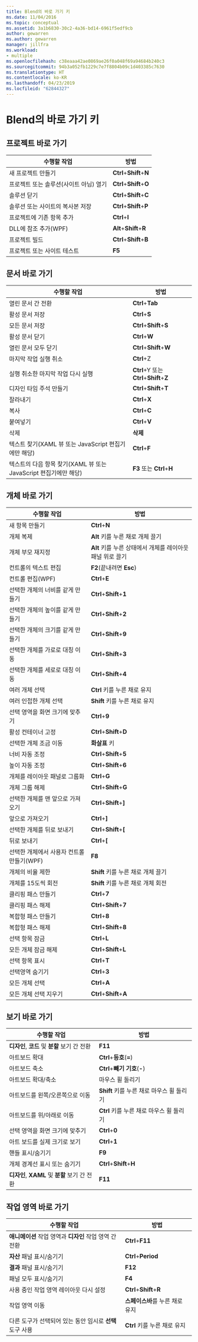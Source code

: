 ```yaml
---
title: Blend의 바로 가기 키
ms.date: 11/04/2016
ms.topic: conceptual
ms.assetid: 3a1b6830-30c2-4a36-bd14-6961f5edf9cb
author: gewarren
ms.author: gewarren
manager: jillfra
ms.workload:
- multiple
ms.openlocfilehash: c38eaaa42ae0869ae26f0a048f69a94684b240c3
ms.sourcegitcommit: 94b3a052fb1229c7e7f8804b09c1d403385c7630
ms.translationtype: HT
ms.contentlocale: ko-KR
ms.lasthandoff: 04/23/2019
ms.locfileid: "62844327"
---
```

# <a name="keyboard-shortcuts-in-blend"></a>Blend의 바로 가기 키

## <a name="project-shortcuts"></a>프로젝트 바로 가기

|수행할 작업|방법|
|----------------|-------------|
|새 프로젝트 만들기|**Ctrl**+**Shift**+**N**|
|프로젝트 또는 솔루션(사이트 아님) 열기|**Ctrl**+**Shift**+**O**|
|솔루션 닫기|**Ctrl**+**Shift**+**C**|
|솔루션 또는 사이트의 복사본 저장|**Ctrl**+**Shift**+**P**|
|프로젝트에 기존 항목 추가|**Ctrl**+**I**|
|DLL에 참조 추가(WPF)|**Alt**+**Shift**+**R**|
|프로젝트 빌드|**Ctrl**+**Shift**+**B**|
|프로젝트 또는 사이트 테스트|**F5**|

## <a name="document-shortcuts"></a>문서 바로 가기

|수행할 작업|방법|
|----------------|-------------|
|열린 문서 간 전환|**Ctrl**+**Tab**|
|활성 문서 저장|**Ctrl**+**S**|
|모든 문서 저장|**Ctrl**+**Shift**+**S**|
|활성 문서 닫기|**Ctrl**+**W**|
|열린 문서 모두 닫기|**Ctrl**+**Shift**+**W**|
|마지막 작업 실행 취소|**Ctrl**+Z|
|실행 취소한 마지막 작업 다시 실행|**Ctrl**+Y 또는 **Ctrl**+**Shift**+**Z**|
|디자인 타임 주석 만들기|**Ctrl**+**Shift**+**T**|
|잘라내기|**Ctrl**+**X**|
|복사|**Ctrl**+**C**|
|붙여넣기|**Ctrl**+**V**|
|삭제|**삭제**|
|텍스트 찾기(XAML 뷰 또는 JavaScript 편집기에만 해당)|**Ctrl**+**F**|
|텍스트의 다음 항목 찾기(XAML 뷰 또는 JavaScript 편집기에만 해당)|**F3** 또는 **Ctrl**+**H**|

## <a name="object-shortcuts"></a>개체 바로 가기

|수행할 작업|방법|
|----------------|-------------|
|새 항목 만들기|**Ctrl**+**N**|
|개체 복제|**Alt** 키를 누른 채로 개체 끌기|
|개체 부모 재지정|**Alt** 키를 누른 상태에서 개체를 레이아웃 패널 위로 끌기|
|컨트롤의 텍스트 편집|**F2**(끝내려면 **Esc**)|
|컨트롤 편집(WPF)|**Ctrl**+**E**|
|선택한 개체의 너비를 같게 만들기|**Ctrl**+**Shift**+**1**|
|선택한 개체의 높이를 같게 만들기|**Ctrl**+**Shift**+**2**|
|선택한 개체의 크기를 같게 만들기|**Ctrl**+**Shift**+**9**|
|선택한 개체를 가로로 대칭 이동|**Ctrl**+**Shift**+**3**|
|선택한 개체를 세로로 대칭 이동|**Ctrl**+**Shift**+**4**|
|여러 개체 선택|**Ctrl** 키를 누른 채로 유지|
|여러 인접한 개체 선택|**Shift** 키를 누른 채로 유지|
|선택 영역을 화면 크기에 맞추기|**Ctrl**+**9**|
|활성 컨테이너 고정|**Ctrl**+**Shift**+**D**|
|선택한 개체 조금 이동|**화살표** 키|
|너비 자동 조정|**Ctrl**+**Shift**+**5**|
|높이 자동 조정|**Ctrl**+**Shift**+**6**|
|개체를 레이아웃 패널로 그룹화|**Ctrl**+**G**|
|개체 그룹 해제|**Ctrl**+**Shift**+**G**|
|선택한 개체를 맨 앞으로 가져오기|**Ctrl**+**Shift**+**]**|
|앞으로 가져오기|**Ctrl**+**]**|
|선택한 개체를 뒤로 보내기|**Ctrl**+**Shift**+**[**|
|뒤로 보내기|**Ctrl**+**[**|
|선택한 개체에서 사용자 컨트롤 만들기(WPF)|**F8**|
|개체의 비율 제한|**Shift** 키를 누른 채로 개체 끌기|
|개체를 15도씩 회전|**Shift** 키를 누른 채로 개체 회전|
|클리핑 패스 만들기|**Ctrl**+**7**|
|클리핑 패스 해제|**Ctrl**+**Shift**+**7**|
|복합형 패스 만들기|**Ctrl**+**8**|
|복합형 패스 해제|**Ctrl**+**Shift**+**8**|
|선택 항목 잠금|**Ctrl**+**L**|
|모든 개체 잠금 해제|**Ctrl**+**Shift**+**L**|
|선택 항목 표시|**Ctrl**+**T**|
|선택영역 숨기기|**Ctrl**+**3**|
|모든 개체 선택|**Ctrl**+**A**|
|모든 개체 선택 지우기|**Ctrl**+**Shift**+**A**|

## <a name="view-shortcuts"></a>보기 바로 가기

|수행할 작업|방법|
|----------------|-------------|
|**디자인**, **코드** 및 **분할** 보기 간 전환|**F11**|
|아트보드 확대|**Ctrl**+**등호**(**=**)|
|아트보드 축소|**Ctrl**+**빼기 기호**(**-**)|
|아트보드 확대/축소|마우스 휠 돌리기|
|아트보드를 왼쪽/오른쪽으로 이동|**Shift** 키를 누른 채로 마우스 휠 돌리기|
|아트보드를 위/아래로 이동|**Ctrl** 키를 누른 채로 마우스 휠 돌리기|
|선택 영역을 화면 크기에 맞추기|**Ctrl**+**0**|
|아트 보드를 실제 크기로 보기|**Ctrl**+**1**|
|핸들 표시/숨기기|**F9**|
|개체 경계선 표시 또는 숨기기|**Ctrl**+**Shift**+**H**|
|**디자인**, **XAML** 및 **분할** 보기 간 전환|**F11**|

## <a name="workspace-shortcuts"></a>작업 영역 바로 가기

|수행할 작업|방법|
|----------------|-------------|
|**애니메이션** 작업 영역과 **디자인** 작업 영역 간 전환|**Ctrl**+**F11**|
|**자산** 패널 표시/숨기기|**Ctrl**+**Period**|
|**결과** 패널 표시/숨기기|**F12**|
|패널 모두 표시/숨기기|**F4**|
|사용 중인 작업 영역 레이아웃 다시 설정|**Ctrl**+**Shift**+**R**|
|작업 영역 이동|**스페이스바**를 누른 채로 유지|
|다른 도구가 선택되어 있는 동안 임시로 **선택** 도구 사용|**Ctrl** 키를 누른 채로 유지|